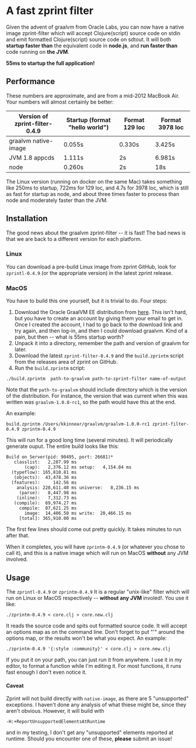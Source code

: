 # A fast zprint filter

Given the advent of graalvm from Oracle Labs, you can
now have a native image zprint-filter which will accept Clojure(script)
source code on stdin and emit formatted Clojure(script)
source code on sdtout.  It will both __startup faster than__ the equivalent
code in __node.js__, and __run faster than__ code running on __the JVM__.

__55ms to startup the full application!__

## Performance

These numbers are approximate, and are from a mid-2012 MacBook Air.
Your numbers will almost certainly be better:

| Version of zprint-filter-0.4.9 | Startup (format "hello world") | Format 129 loc | Format 3978 loc |
|---------|--------------------------------|----------------|-----------------|
| graalvm native-image | 0.055s | 0.330s  | 3.425s|
| JVM 1.8 appcds | 1.111s | 2s | 6.981s |
| node | 0.260s | 2s | 18s |

The Linux version (running on docker on the same Mac) takes something 
like 250ms to startup, 722ms for 129 loc, and 4.7s for 3978 loc, which 
is still as fast for startup as node, and about three times faster
to process than node and moderately faster than the JVM. 


## Installation

The good news about the graalvm zprint-filter -- it is fast!  The bad
news is that we are back to a different version for each platform.

### Linux

You can download a pre-build Linux image from zprint GitHub, look for `zprintl-0.4.9`
(or the appropriate version) in the latest zprint release.

### MacOS

You have to build this one yourself, but it is trivial to do.  Four
steps:

  1. Download the Oracle GraalVM EE distribution from
  [here](http://www.oracle.com/technetwork/oracle-labs/program-languages/downloads/index.html).
  This isn't hard, but you have to create an account by giving them
  your email to get in.  Once I created the account, I had to go
  back to the download link and try again, and then log-in, and
  then I could download graalvm.  Kind of a pain, but then -- what
  is 55ms startup worth?  
  2. Unpack it into a directory, remember the path and version of graalvm for later.  
  3. Download the latest `zprint-filter-0.4.9` and the `build.zprintm` script from the
  releases area of zprint on GitHub.  
  4. Run the `build.zprintm` script:

```
./build.zprintm  path-to-graalvm path-to-zprint-filter name-of-output 
```
Note that the `path-to-graalvm` should include directory which is
the version of the distribution.  For instance, the version that
was current when this was written was `graalvm-1.0.0-rc1`, so the
path would have this at the end.

An example:

```
build.zprintm /Users/kkinnear/graalvm/graalvm-1.0.0-rc1 zprint-filter-0.4.9 zprintm-0.4.9
```

This will run for a good long time (several minutes).   It will
periodically generate ouput.  The entire build looks like this:

``` 
Build on Server(pid: 90495, port: 26681)*
   classlist:   2,287.99 ms
       (cap):   2,376.12 ms setup:   4,154.84 ms
  (typeflow): 165,810.81 ms
   (objects):  43,478.36 ms
  (features):     142.56 ms
    analysis: 228,611.48 ms universe:   8,236.15 ms
     (parse):   8,447.98 ms
    (inline):   7,312.73 ms
   (compile):  69,974.27 ms
     compile:  87,621.25 ms
       image:  14,406.50 ms write:  20,466.15 ms
     [total]: 365,910.00 ms
``` 
The first few lines should come out pretty quickly.  It takes
minutes to run after that.

When it completes, you will have `zprintm-0.4.9` (or whatever you
chose to call it), and this is a native image which will run on
MacOS __without__ any JVM involved.

## Usage

The `zprintl-0.4.9` or `zprintm-0.4.9` It is a regular "unix-like" filter which will
run on Linux or MacOS respectively -- __without any JVM__ involed!.  You
use it like:

```
./zprintm-0.4.9 < core.clj > core.new.clj
```
It reads the source code and spits out formatted source code.  It will accept an options
map as on the command line.  Don't forget to put "'" around the options map, or the results
won't be what you expect.  An example:

```
./zprintm-0.4.9 '{:style :community}' < core.clj > core.new.clj
```
If you put it on your path, you can just run it from anywhere.  I use it in my editor,
to format a function while I'm editing it.  For most functions, it runs fast enough I don't even notice it.

#### Caveat

Zprint will not build directly with `native-image`, as there are 5 "unsupported"
exceptions.  I haven't done any analysis of what thiese might be,
since they aren't obvious.  However, it will build with

```-H:+ReportUnsupportedElementsAtRuntime```

and in my testing, I don't
get any "unsupported" elements reported at runtime.  Should you
encounter one of these, __please__ submit an issue!

